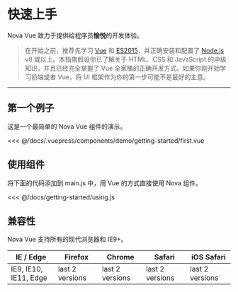 # 快速上手

Nova Vue 致力于提供给程序员**愉悦**的开发体验。

> 在开始之前，推荐先学习 [Vue](https://cn.vuejs.org/) 和 [ES2015](http://babeljs.io/docs/learn-es2015/)，并正确安装和配置了 [Node.js](https://nodejs.org/) v8 或以上。本指南假设你已了解关于 HTML、CSS 和 JavaScript 的中级知识，并且已经完全掌握了 Vue 全家桶的正确开发方式。如果你刚开始学习前端或者 Vue，将 UI 框架作为你的第一步可能不是最好的主意。

---

## 第一个例子

这是一个最简单的 Nova Vue 组件的演示。

<demo-getting-started-first/>

<<< @/docs/.vuepress/components/demo/getting-started/first.vue

## 使用组件

将下面的代码添加到 main.js 中，用 Vue 的方式直接使用 Nova 组件。

<<< @/docs/getting-started/using.js

## 兼容性

Nova Vue 支持所有的现代浏览器和 IE9+。

| IE / Edge             | Firefox         | Chrome          | Safari          | iOS Safari      |
| --------------------- | --------------- | --------------- | --------------- | --------------- |
| IE9, IE10, IE11, Edge | last 2 versions | last 2 versions | last 2 versions | last 2 versions |
